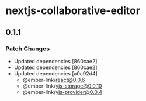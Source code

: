 # nextjs-collaborative-editor

## 0.1.1

### Patch Changes

- Updated dependencies [860cae2]
- Updated dependencies [860cae2]
- Updated dependencies [a0c92d4]
  - @ember-link/react@0.0.6
  - @ember-link/yjs-storage@0.0.10
  - @ember-link/yjs-provider@0.0.4

